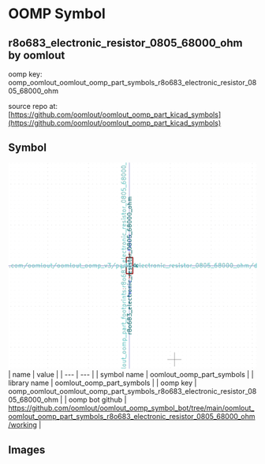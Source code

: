 # OOMP Symbol  
## r8o683_electronic_resistor_0805_68000_ohm  by oomlout  
  
oomp key: oomp_oomlout_oomlout_oomp_part_symbols_r8o683_electronic_resistor_0805_68000_ohm  
  
source repo at: [https://github.com/oomlout/oomlout_oomp_part_kicad_symbols](https://github.com/oomlout/oomlout_oomp_part_kicad_symbols)  
## Symbol  
  
[![working.png](working_600.png)](working.png)  
| name | value | 
| --- | --- | 
| symbol name | oomlout_oomp_part_symbols | 
| library name | oomlout_oomp_part_symbols | 
| oomp key | oomp_oomlout_oomlout_oomp_part_symbols_r8o683_electronic_resistor_0805_68000_ohm | 
| oomp bot github | https://github.com/oomlout/oomlout_oomp_symbol_bot/tree/main/oomlout_oomlout_oomp_part_symbols_r8o683_electronic_resistor_0805_68000_ohm/working | 
## Images  
